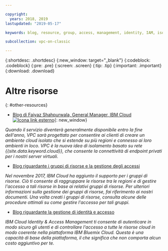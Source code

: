 ```yaml
---

copyright:
  years: 2018, 2019
lastupdated: "2019-05-17"

keywords: blog, resource, group, access, management, identity, IAM, isolated

subcollection: vpc-on-classic

---
```


{:shortdesc: .shortdesc}
{:new_window: target="_blank"}
{:codeblock: .codeblock}
{:pre: .pre}
{:screen: .screen}
{:tip: .tip}
{:important: .important}
{:download: .download}

# Altre risorse
{: #other-resources}

* [Blog di Faiyaz Shahpurwala, General Manager, IBM Cloud ![Icona link esterno](../../icons/launch-glyph.svg "Icona link esterno")](https://www.ibm.com/blogs/cloud-computing/2018/06/10/ibm-expands-cloud-global-availability-zone/){: new_window}

_Quando il servizio diventerà generalmente disponibile entro la fine dell'anno, VPC sarà progettato per consentire ai clienti di creare un ambiente cloud isolato che si estende su più regioni e connesso ai loro ambienti in loco. VPC è la nuova idea di isolamento basato su rete {{site.data.keyword.cloud}}, che consente la connettività di endpoint privati per i nostri server virtuali._

* [Blog riguardante i gruppi di risorse e la gestione degli accessi](https://www.ibm.com/blogs/bluemix/2017/12/resource-groups-access-management/)

_Nel novembre 2017, IBM Cloud ha aggiunto il supporto per i gruppi di risorse. Ciò ti consente di raggruppare le risorse tra le regioni e di gestire l'accesso a tali risorse in base ai relativi gruppi di risorse.  Per ulteriori informazioni sulla gestione dei gruppi di risorse, fai riferimento ai nostri documenti. Una volta creati i gruppi di risorse, consulta alcune delle procedure ottimali su come gestire l'accesso per tali gruppi._

* [Blog riguardante la gestione di identità e accesso](https://www.ibm.com/blogs/bluemix/2017/05/introducing-identity-access-management/)

_IBM Cloud Identity & Access Management ti consente di autenticare in modo sicuro gli utenti e di controllare l'accesso a tutte le risorse cloud in modo coerente nella piattaforma IBM Bluemix Cloud. Questa è una capacità di base della piattaforma, il che significa che non comporta alcun costo aggiuntivo per te._
